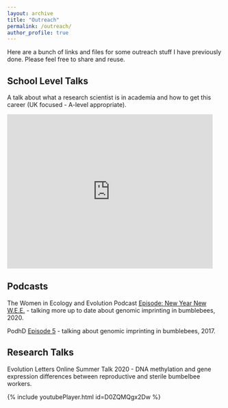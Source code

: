 ```yaml
---
layout: archive
title: "Outreach"
permalink: /outreach/
author_profile: true
---
```


Here are a bunch of links and files for some outreach stuff I have previously done. Please feel free to share and reuse.

<h2>School Level Talks</h2>

A talk about what a research scientist is in academia and how to get this career (UK focused - A-level appropriate).

<iframe width="480" height="360" src="https://www.dropbox.com/s/9bo3tspx6kaov73/Scientific_research_career_talk.mp4?dl=0" frameborder="0"> </iframe>

<h2>Podcasts</h2>

The Women in Ecology and Evolution Podcast [Episode: New Year New W.E.E.](https://www.theweepodcast.org/podcast/episode/480d248f/new-year-new-wee) - talking more up to date about genomic imprinting in bumblebees, 2020.

PodhD [Episode 5](https://soundcloud.com/user-711798858/podhd-episode-5) - talking about genomic imprinting in bumblebees, 2017.

<h2>Research Talks</h2>

Evolution Letters Online Summer Talk 2020 - DNA methylation and gene expression differences between reproductive and sterile bumbelbee workers.

{% include youtubePlayer.html id=D0ZQMQgx2Dw %}
